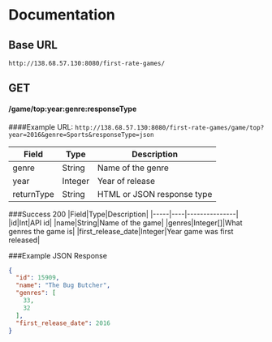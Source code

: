 # Documentation
## Base URL
`http://138.68.57.130:8080/first-rate-games/`

## GET 
#### /game/top:year:genre:responseType
####Example URL: 
`http://138.68.57.130:8080/first-rate-games/game/top?year=2016&genre=Sports&responseType=json`

|Field|Type|Description|
|-----|----|---------------|
|genre|String|Name of the genre|
|year|Integer|Year of release|
|returnType|String|HTML or JSON response type|

###Success 200
|Field|Type|Description|
|-----|----|---------------|
|id|Int|API id|
|name|String|Name of the game|
|genres|Integer[]|What genres the game is|
|first_release_date|Integer|Year game was first released|


###Example JSON Response
```json
{  
  "id": 15909,  
  "name": "The Bug Butcher",  
  "genres": [  
    33,  
    32  
  ],  
  "first_release_date": 2016  
}
```  


